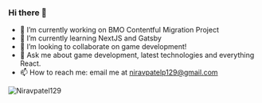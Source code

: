### Hi there 👋

- 🔭 I’m currently working on BMO Contentful Migration Project
- 🌱 I’m currently learning NextJS and Gatsby
- 👯 I’m looking to collaborate on game development!
- 💬 Ask me about game development, latest technologies and everything React.
- 📫 How to reach me: email me at niravpatelp129@gmail.com


<p align="left"> <img src="https://komarev.com/ghpvc/?username=Niravpatel129&label=Profile%20views&style=for-the-badge&color=ff69b4" alt="Niravpatel129" /> </p>
